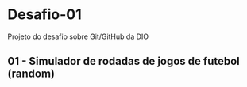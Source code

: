 # Desafio-01
Projeto do desafio sobre Git/GitHub da DIO

## 01 - Simulador de rodadas de jogos de futebol (random)
